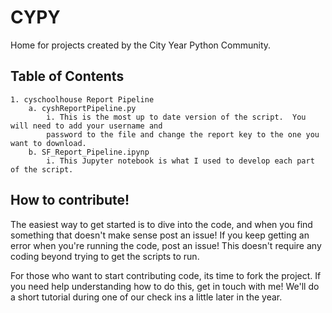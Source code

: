 # CYPY

Home for projects created by the City Year Python Community.  

## Table of Contents
    
    1. cyschoolhouse Report Pipeline
        a. cyshReportPipeline.py
            i. This is the most up to date version of the script.  You will need to add your username and 
            password to the file and change the report key to the one you want to download.
        b. SF_Report_Pipeline.ipynp
            i. This Jupyter notebook is what I used to develop each part of the script.

## How to contribute!

The easiest way to get started is to dive into the code, and when you find something that doesn't make sense post an issue!  If you keep getting an error when you're running the code, post an issue!  This doesn't require any coding beyond trying to get the scripts to run.  

For those who want to start contributing code, its time to fork the project.  If you need help understanding how to do this, get in touch with me!  We'll do a short tutorial during one of our check ins a little later in the year.
